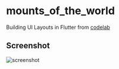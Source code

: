 # mounts_of_the_world

Building UI Layouts in Flutter from [codelab](https://romanjustcodes.web.app/#/workshops)

## Screenshot
![screenshot](./screenshot/screenshot.png)
